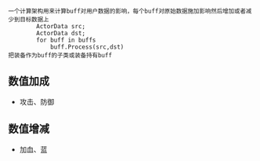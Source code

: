 ```
一个计算架构用来计算buff对用户数据的影响，每个buff对原始数据施加影响然后增加或者减少到目标数据上
        ActorData src;
        ActorData dst;
        for buff in buffs
            buff.Process(src,dst)
把装备作为buff的子类或装备持有buff
```

## 数值加成
- 攻击、防御

## 数值增减
- 加血、蓝
